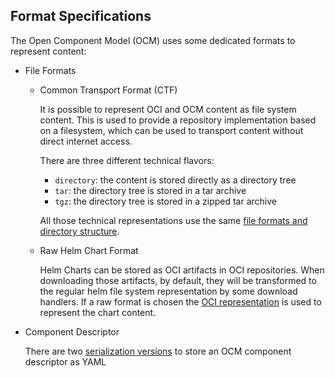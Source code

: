 ## Format Specifications

The Open Component Model (OCM) uses some dedicated formats 
to represent content:

- File Formats

  - Common Transport Format (CTF)
  
    It is possible to represent OCI and OCM content as file system content.
    This is used to provide a repository implementation based on a filesystem, 
    which can be used to transport content without direct internet access.

    There are three different technical flavors:
    - `directory`: the content is stored directly as a directory tree
    - `tar`: the directory tree is stored in a tar archive
    - `tgz`: the directory tree is stored in a zipped tar archive

    All those technical representations use the same [file formats and directory
    structure](../../pkg/contexts/oci/repositories/ctf/README.md). 

  - Raw Helm Chart Format
  
    Helm Charts can be stored as OCI artifacts in OCI repositories. When
    downloading those artifacts, by default, they will be transformed to the
    regular helm file system representation by some download handlers.
    If a raw format is chosen the 
    [OCI representation](../../pkg/contexts/oci/repositories/ctf/README.md#artifact-set-archive-format)
    is used to represent the chart content.
  
- Component Descriptor
  
  There are two [serialization versions](compdesc/README.md) to store an OCM component descriptor
  as YAML